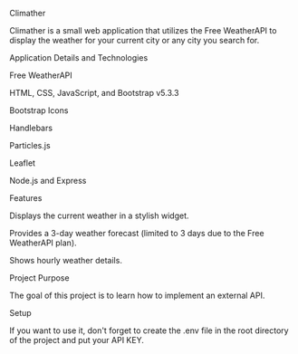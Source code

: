 Climather

Climather is a small web application that utilizes the Free WeatherAPI to display the weather for your current city or any city you search for.

Application Details and Technologies

Free WeatherAPI

HTML, CSS, JavaScript, and Bootstrap v5.3.3

Bootstrap Icons

Handlebars

Particles.js

Leaflet

Node.js and Express


Features

Displays the current weather in a stylish widget.

Provides a 3-day weather forecast (limited to 3 days due to the Free WeatherAPI plan).

Shows hourly weather details.

Project Purpose

The goal of this project is to learn how to implement an external API.

Setup

If you want to use it, don't forget to create the .env file in the root directory of the project and put your API KEY.
